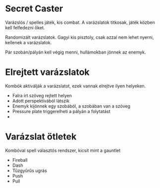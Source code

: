 # Secret Caster

Varázslós / spelles játék, kis combat.
A varázslatok titkosak, játék közben kell felfedezni őket.

Randomizált varázslatok.
Gagyi kis pisztoly, csak azzal nem lehet nyerni, kellenek a varázslatok.

Pár szobán/pályán kell végig menni, hullámokban jönnek az enemyk.

# Elrejtett varázslatok
Kombók aktiválják a varázslatot, ezek vannak elrejtve ilyen helyeken.
 - Falra írt szöveg rejtett helyen
 - Adott perspektívából látszik
 - Enemyk kijönnek egy szobából, a szobában van a szöveg
 - Pressure plate triggerelheti a pályán a folytatást
 - 

# Varázslat ötletek
Kombóval spell választós rendszer, kicsit mint a gauntlet
 - Fireball
 - Dash
 - Tűzgyűrűs ugrás
 - Push
 - Pull
